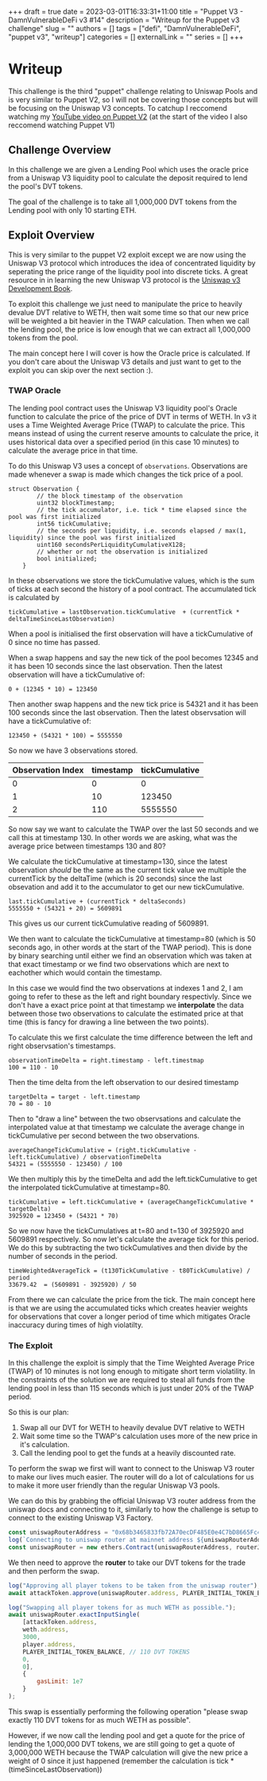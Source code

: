 +++ 
draft = true
date = 2023-03-01T16:33:31+11:00
title = "Puppet V3 - DamnVulnerableDeFi v3 #14"
description = "Writeup for the Puppet v3 challenge"
slug = ""
authors = []
tags = ["defi", "DamnVulnerableDeFi", "puppet v3", "writeup"]
categories = []
externalLink = ""
series = []
+++

# Writeup

This challenge is the third "puppet" challenge relating to Uniswap Pools and is
very similar to Puppet V2, so I will not be covering those concepts but will be
focusing on the Uniswap V3 concepts. To catchup I reccomend watching my [YouTube
video on Puppet V2](https://www.youtube.com/watch?v=M9s8wWOP9LU) (at the start
of the video I also reccomend watching Puppet V1)

## Challenge Overview

In this challenge we are given a Lending Pool which uses the oracle price from a
Uniswap V3 liquidity pool to calculate the deposit required to lend the pool's
DVT tokens. 

The goal of the challenge is to take all 1,000,000 DVT tokens from the Lending
pool with only 10 starting ETH.

## Exploit Overview

This is very similar to the puppet V2 exploit except we are now using the
Uniswap V3 protocol which introduces the idea of concentrated liquidity by
seperating the price range of the liquidity pool into discrete ticks. A great
resource in in learning the new Uniswap V3 protocol is the [Uniswap v3
Development Book](https://uniswapv3book.com/).

To exploit this challenge we just need to manipulate the price to heavily
devalue DVT relative to WETH, then wait some time so that our new price will be
weighted a bit heavier in the TWAP calculation. Then when we call the lending
pool, the price is low enough that we can extract all 1,000,000 tokens from the
pool.  

The main concept here I will cover is how the Oracle price is calculated. If you
don't care about the Uniswap V3 details and just want to get to the exploit you
can skip over the next section :).

### TWAP Oracle

The lending pool contract uses the Uniswap V3 liquidity pool's Oracle function
to calculate the price of the price of DVT in terms of WETH. In v3 it uses a
Time Weighted Average Price (TWAP) to calculate the price. This means instead of
using the current reserve amounts to calculate the price, it uses historical
data over a specified period (in this case 10 minutes) to calculate the average
price in that time. 

To do this Uniswap V3 uses a concept of `observations`. Observations are made
whenever a swap is made which changes the tick price of a pool. 

```sol
struct Observation {
        // the block timestamp of the observation
        uint32 blockTimestamp;
        // the tick accumulator, i.e. tick * time elapsed since the pool was first initialized
        int56 tickCumulative;
        // the seconds per liquidity, i.e. seconds elapsed / max(1, liquidity) since the pool was first initialized
        uint160 secondsPerLiquidityCumulativeX128;
        // whether or not the observation is initialized
        bool initialized;
    }
```

In these observations we store the tickCumulative values, which is the sum of
ticks at each second the history of a pool contract. The accumulated tick is
calculated by 

```
tickCumulative = lastObservation.tickCumulative  + (currentTick *
deltaTimeSinceLastObservation)
```

When a pool is initialised the first observation will have a tickCumulative of 0
since no time has passed.

When a swap happens and say the new tick of the pool becomes 12345 and it has
been 10 seconds since the last observation. Then the latest observation will
have a tickCumulative of:

`0 + (12345 * 10) = 123450`

Then another swap happens and the new tick price is 54321 and it has been 100
seconds since the last observation. Then the latest observsation will have a
tickCumulative of:

`123450 + (54321 * 100) = 5555550`

So now we have 3 observations stored.

| Observation Index | timestamp| tickCumulative|
|----------|--------|-----------|
| 0| 0| 0|
|1| 10| 123450|
|2|110| 5555550|

So now say we want to calculate the TWAP over the last 50 seconds and we call
this at timestamp 130. In other words we are asking, what was the average price
between timestamps 130 and 80?

We calculate the tickCumulative at timestamp=130, since the latest observation
*should* be the same as the current tick value we multiple the currentTick by
the deltaTime (which is 20 seconds) since the last obsevation and add it to the
accumulator to get our new tickCumulative.

```
last.tickCumulative + (currentTick * deltaSeconds)
5555550 + (54321 + 20) = 5609891
```

This gives us our current tickCumulative reading of 5609891.

We then want to calculate the tickCumulative at timestamp=80 (which is 50
seconds ago, in other words at the start of the TWAP period). This is done by
binary searching until either we find an observation which was taken at that
exact timestamp or we find two observations which are next to eachother which would contain the timestamp.

In this case we would find the two observations at indexes 1 and 2, I am going
to refer to these as the left and right boundary respectivly. Since we don't
have a exact price point at that timestamp we **interpolate** the data between
those two observations to calculate the estimated price at that time (this is
fancy for drawing a line between the two points). 

To calculate this we first calculate the time difference between the left and
right observsation's timestamps.

```
observationTimeDelta = right.timestamp - left.timestmap
100 = 110 - 10
```

Then the time delta from the left observation to our desired timestamp

```
targetDelta = target - left.timestamp
70 = 80 - 10
```

Then to "draw a line" between the two observsations and calculate the
interpolated value at that timestamp we calculate the average change in
tickCumulative per second between the two observations.

```
averageChangeTickCumulative = (right.tickCumulative - left.tickCumulative) / observationTimeDelta
54321 = (5555550 - 123450) / 100
```

We then multiply this by the timeDelta  and add the left.tickCumulative to get
the interpolated tickCumulative at timestamp=80.

```
tickCumulative = left.tickCumulative + (averageChangeTickCumulative * targetDelta)
3925920 = 123450 + (54321 * 70)
```

So we now have the tickCumulatives at t=80 and t=130 of  3925920 and 5609891
respectively. So now let's calculate the average tick for this period. We do this by subtracting the two tickCumulatives and then divide by the number of seconds in the period.

```
timeWeightedAverageTick = (t130TickCumulative - t80TickCumulative) / period
33679.42  = (5609891 - 3925920) / 50
```

From there we can calculate the price from the tick. The main concept here is
that we are using the accumulated ticks which creates heavier weights for
observations that cover a longer period of time which mitigates Oracle
inaccuracy during times of high violatilty.



<!-- *V3 actually stores the ticks, but this is easier to understand conceptually. To
understand the maths behind how this works, check out [this page in the Uniswap
v3 Development Book.](https://uniswapv3book.com/docs/milestone_5/price-oracle/).
But I am going to use prices for the rest of the explaination. -->


### The Exploit

In this challenge the exploit is simply that the Time Weighted Average Price
(TWAP) of 10 minutes is not long enough to mitigate short term violatility. In
the constraints of the solution we are required to steal all funds from the
lending pool in less than 115 seconds which is just under 20% of the TWAP
period.

So this is our plan:

1. Swap all our DVT for WETH to heavily devalue DVT relative to WETH
2. Wait some time so the TWAP's calculation uses more of the new price in it's
   calculation.
3. Call the lending pool to get the funds at a heavily discounted rate.

To perform the swap we first will want to connect to the Uniswap V3 router to
make our lives much easier. The router will do a lot of calculations for us to
make it more user friendly than the regular Uniswap V3 pools. 

We can do this by grabbing the official Uniswap V3 router address from the
uniswap docs and connecting to it, similarly to how the challenge is setup to
connect to the existing Uniswap V3 Factory.

```js
const uniswapRouterAddress = "0x68b3465833fb72A70ecDF485E0e4C7bD8665Fc45";
log(`Connecting to uniswap router at mainnet address ${uniswapRouterAddress}`)
const uniswapRouter = new ethers.Contract(uniswapRouterAddress, routerJson.abi, player);
```

We then need to approve the **router** to take our DVT tokens for the trade and
then perform the swap.

```js
log("Approving all player tokens to be taken from the uniswap router");
await attackToken.approve(uniswapRouter.address, PLAYER_INITIAL_TOKEN_BALANCE);

log("Swapping all player tokens for as much WETH as possible.");
await uniswapRouter.exactInputSingle(
    [attackToken.address,
    weth.address,   
    3000,
    player.address,
    PLAYER_INITIAL_TOKEN_BALANCE, // 110 DVT TOKENS
    0,
    0],
    {
        gasLimit: 1e7
    }
);
```

This swap is essentially performing the following operation "please swap exactly
110 DVT tokens for as much WETH as possible".

However, if we now call the lending pool and get a quote for the price of
lending the 1,000,000 DVT tokens, we are still going to get a quote of 3,000,000
WETH because the TWAP calculation will give the new price a weight of 0 since it
just happened (remember the calculation is tick * (timeSinceLastObservation))